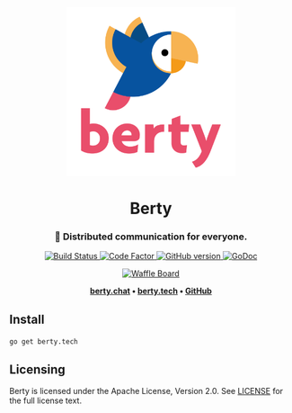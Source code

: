 <h1 align="center">
  <br>
  <img src="https://raw.githubusercontent.com/berty/berty/master/logo.svg?token=AAFvTWmU3k3rJii-xHDosPxWNQZIOwRQks5bvenhwA%3D%3D&sanitize=true" alt="The Berty Project" height="300px">
  <br>
  <br>
  Berty
  <br>
</h1>

<h3 align="center">🤝 Distributed communication for everyone.</h3>

<p align="center">
  <a href="https://circleci.com/gh/berty/berty">
    <img src="https://circleci.com/gh/berty/berty.svg?style=shield&circle-token=6156b261ec8e5a5401c12ac8303cdd441665cddb"
         alt="Build Status">
  </a>
  <a href="https://www.codefactor.io/repository/github/berty/berty">
    <img src="https://www.codefactor.io/repository/github/berty/berty/badge"
         alt="Code Factor">
  </a>
  <!--<a href="https://goreportcard.com/report/berty/berty">
    <img src="https://goreportcard.com/badge/berty/berty"
         alt="Go Report Card">
  </a>-->
  <a href="https://github.com/berty/berty/releases">
    <img src="https://badge.fury.io/gh/berty%2Fberty.svg"
         alt="GitHub version">
  </a>
  <a href="https://godoc.org/berty.tech/core">
    <img src="https://godoc.org/berty.tech/core?status.svg"
         alt="GoDoc">
  </a>
</p>
<p align="center">
  <a href="https://waffle.io/berty/berty">
    <img src="https://badge.waffle.io/8a578732b451e07380b929f107b060f3.svg?columns=all"
         alt="Waffle Board">
  </a>
</p>

<p align="center"><b>
    <a href="https://berty.chat">berty.chat</a> •
    <a href="https://berty.tech">berty.tech</a> •
    <a href="https://github.com/berty">GitHub</a>
</b></p>

## Install

`go get berty.tech`

## Licensing

Berty is licensed under the Apache License, Version 2.0.
See [LICENSE](https://github.com/berty/berty/blob/master/LICENSE) for the full license text.
